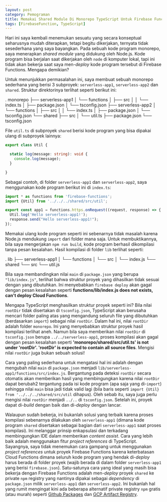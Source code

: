 ```yaml
---
layout: post
category: Pemograman
title: Memakai Shared Module Di Monorepo TypeScript Untuk Firebase Functions
tags: [FirebaseFunction, TypeScript]
---
```


Hari ini saya kembali menemukan sesuatu yang secara konseptual seharusnya mudah diterapkan, tetapi begitu dikerjakan, ternyata tidak sesederhana yang saya bayangkan.  Pada sebuah kode program monorepo, saya menerapkan *shared module* yang didukung oleh Node.js.  Kode program bisa berjalan saat dikerjakan oleh `node` di komputer lokal, tapi ini tidak akan bekerja saat saya men-*deploy* kode program tersebut di Firebase Functions. Mengapa demikian?

Untuk menunjukkan permasalahan ini, saya membuat sebuah monorepo sederhana yang berisi 3 subproyek: `serverless-app1`, `serverless-app2` dan `shared`.  Struktur direktorinya terlihat seperti berikut ini:

<div class="diagram">
. monorepo
├── serverless-app1  
│   └── functions    
│       ├── src      
│       │   └── index.ts
│       ├── package.json
│       └── tsconfig.json
├── serverless-app2  
│   └── functions    
│       ├── src      
│       │   └── index.ts
│       ├── package.json
│       └── tsconfig.json
└── shared  
    ├── src    
    │   └── util.ts
    ├── package.json      
    └── tsconfig.json  
</div>

File `util.ts` di subproyek `shared` berisi kode program yang bisa dipakai ulang di subproyek lainnya:

```typescript
export class Util {

  static log(message: string): void {
    console.log(message);
  }

}
```

Sebagai contoh, di folder `serverless-app1` dan `serverless-app2`, saya menggunakan kode program berikut ini di `index.ts`:

```typescript
import * as functions from 'firebase-functions';
import {Util} from '../../../shared/src/util';

export const app1 = functions.https.onRequest((request, response) => {
  Util.log('Hello serverless-app1!');
  response.send("Hello serverless-app1!");
});
```

Memakai ulang kode program seperti ini sebenarnya tidak masalah karena Node.js mendukung `import` dari folder mana saja.  Untuk membuktikannya, bila saya mengerjakan `npm run build`, kode program berhasil dikompilasi tanpa pesan kesalahan.  Hasil kompilasi di folder `lib` terlihat seperti:

<div class="diagram">
. lib
├── serverless-app1
│   └── functions
│       └── src
│           └── index.js
└── shared
    └── src
        └── util.js
</div>

Bila saya membandingkan nilai `main` di `package.json` yang berupa `"lib/index.js"`, terlihat bahwa struktur proyek yang dihasilkan tidak sesuai dengan yang dibutuhkan.  Ini menyebabkan `firebase deploy` akan gagal dengan pesan kesalahan seperti **functions/lib/index.js does not exists, can't deploy Cloud Functions**.

Mengapa TypeScript menghasilkan struktur proyek seperti ini?  Bila nilai `rootDir` tidak disertakan di `tsconfig.json`, TypeScript akan berusaha mencari folder paling atas yang mengandung seluruh file yang dibutuhkan (berdasarkan `import`) sebagai nilai `rootDir`.  Dalam hal ini, nilai `rootDir` adalah folder `monorepo`.  Ini yang menyebabkan struktur proyek hasil kompilasi terlihat aneh.  Namun bila saya memberikan nilai `rootDir` di `tsconfig.json` berupa `../../serverless-app1`, proses kompilasi akan gagal dengan pesan kesalahan seperti **'monorepo/shared/src/util.ts' is not under 'rootDir'. 'rootDir' is expected to contain all source files**.  Mengisi nilai `rootDir` juga bukan sebuah solusi!

Cara yang paling sederhana untuk mengatasi hal ini adalah dengan mengubah nilai `main` di `package.json` menjadi `lib/serverless-app1/functions/src/index.js`.  Bergantung pada deteksi `rootDir` secara otomatis akan memberikan hasil yang membingungkan karena nilai `rootDir` dapat berubah2 tergantung pada isi kode program (apa saja yang di-`import`) sehingga nilai `main` bisa jadi tidak valid lagi (bila baris seperti `import {Util} from '../../../shared/src/util` dihapus).  Oleh sebab itu, saya juga perlu mengisi nilai `rootDir` menjadi `../..` di `tsconfig.json`.  Setelah ini, proyek dapat di-*build* dengan baik dan di-*deploy* dengan lancar.

Walaupun sudah bekerja, ini bukanlah solusi yang terbaik karena proses kompilasi sebenarnya dilakukan oleh `serverless-app1` (dimana kode program `shared` disertakan sebagai bagian dari `serverless-app1` saat proses kompilasi).  Ini melanggar prinsip enkapsulasi dan terkadang membingungkan IDE dalam memberikan *content assist*.  Cara yang lebih baik adalah menggunakan fitur *project references* di TypeScript.  Sayangnya, saya tidak menemukan cara gampang untuk menggunakan *project references* untuk proyek Firebase Functions karena keterbatasan Cloud Functions dimana seluruh kode program yang hendak di-*deploy* harus berada di folder proyek (wajib berada di dalam folder `serverless-app1` yang berisi `firebase.json`).  Satu-satunya cara yang ideal yang masih bisa bekerja dengan Firebase Functions adalah men-*deploy* proyek `shared` ke private `npm` registry yang nantinya dipakai sebagai *dependency* di `package.json` milik `serverless-app1` dan `serverless-app2`.  Ini bukanlah hal yang rumit mengingat kini ada beberapa alternatif private registry `npm` gratis (atau murah) seperti [Github Packages](https://github.com/features/packages) dan [GCP Artifact Registry](https://cloud.google.com/artifact-registry). 